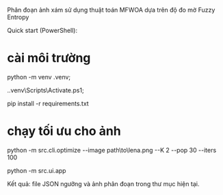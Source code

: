 Phân đoạn ảnh xám sử dụng thuật toán MFWOA dựa trên độ đo mờ Fuzzy Entropy

Quick start (PowerShell):

# cài môi trường
python -m venv .venv; 

.\.venv\Scripts\Activate.ps1;

pip install -r requirements.txt

# chạy tối ưu cho ảnh
python -m src.cli.optimize --image path\to\lena.png --K 2 --pop 30 --iters 100

python -m src.ui.app

Kết quả: file JSON ngưỡng và ảnh phân đoạn trong thư mục hiện tại.
